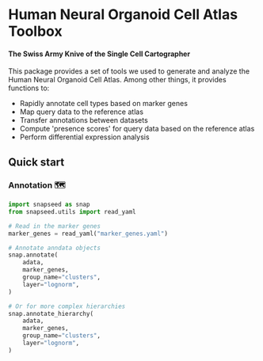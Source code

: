 # Human Neural Organoid Cell Atlas Toolbox
#### The Swiss Army Knive of the Single Cell Cartographer

This package provides a set of tools we used to generate and analyze the Human Neural Organoid Cell Atlas. Among other things, it provides functions to:

- Rapidly annotate cell types based on marker genes
- Map query data to the reference atlas
- Transfer annotations between datasets
- Compute 'presence scores' for query data based on the reference atlas
- Perform differential expression analysis


## Quick start

### Annotation 🗺️



```python
import snapseed as snap
from snapseed.utils import read_yaml

# Read in the marker genes
marker_genes = read_yaml("marker_genes.yaml")

# Annotate anndata objects
snap.annotate(
    adata,
    marker_genes,
    group_name="clusters",
    layer="lognorm",
)

# Or for more complex hierarchies
snap.annotate_hierarchy(
    adata,
    marker_genes,
    group_name="clusters",
    layer="lognorm",
)
```
